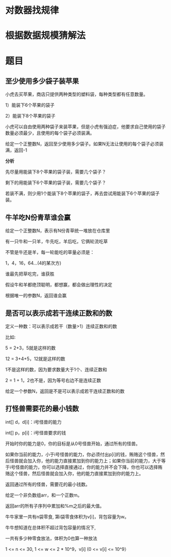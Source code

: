 # 对数器找规律



# 根据数据规模猜解法



# 题目

## 至少使用多少袋子装苹果

小虎去买苹果，商店只提供两种类型的塑料袋，每种类型都有任意数量。

1）能装下6个苹果的袋子

2）能装下8个苹果的袋子

小虎可以自由使用两种袋子来装苹果，但是小虎有强迫症，他要求自己使用的袋子数量必须最少，且使用的每个袋子必须装满。

给定一个正整数N，返回至少使用多少袋子。如果N无法让使用的每个袋子必须装满，返回-1

**分析**

先尽量用能装下8个苹果的袋子装，需要几个袋子？

剩下的用能装下6个苹果的袋子装，需要几个袋子？

若装不满，则少用1个能装下8个苹果的袋子，再去尝试用能装下6个苹果的袋子装。

## 牛羊吃N份青草谁会赢

给定一个正整数N，表示有N份青草统一堆放在仓库里

有一只牛和一只羊，牛先吃，羊后吃，它俩轮流吃草

不管是牛还是羊，每一轮能吃的草量必须是：

1，4，16，64…(4的某次方)

谁最先把草吃完，谁获胜

假设牛和羊都绝顶聪明，都想赢，都会做出理性的决定

根据唯一的参数N，返回谁会赢

## 是否可以表示成若干连续正数和的数

定义一种数：可以表示成若干（数量>1）连续正数和的数

比如:

5 = 2+3，5就是这样的数

12 = 3+4+5，12就是这样的数

1不是这样的数，因为要求数量大于1个、连续正数和

2 = 1 + 1，2也不是，因为等号右边不是连续正数

给定一个参数N，返回是不是可以表示成若干连续正数和的数

## 打怪兽需要花的最小钱数

int[] d，d[i]：i号怪兽的能力

int[] p，p[i]：i号怪兽要求的钱

开始时你的能力是0，你的目标是从0号怪兽开始，通过所有的怪兽。

如果你当前的能力，小于i号怪兽的能力，你必须付出p[i]的钱，贿赂这个怪兽，然后怪兽就会加入你，他的能力直接累加到你的能力上；如果你当前的能力，大于等于i号怪兽的能力，你可以选择直接通过，你的能力并不会下降，你也可以选择贿赂这个怪兽，然后怪兽就会加入你，他的能力直接累加到你的能力上。

返回通过所有的怪兽，需要花的最小钱数。



给定一个非负数组arr，和一个正数m。

返回arr的所有子序列中累加和%m之后的最大值。



牛牛家里一共有n袋零食, 第i袋零食体积为v[i]，背包容量为w。

牛牛想知道在总体积不超过背包容量的情况下,

一共有多少种零食放法，体积为0也算一种放法

1 <= n <= 30, 1 <= w <= 2 * 10^9，v[i] (0 <= v[i] <= 10^9）